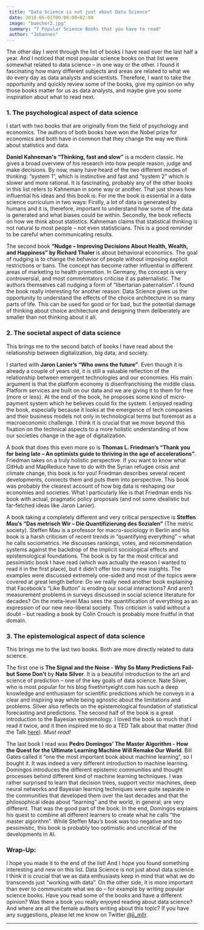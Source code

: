 ```yaml
---
 title: "Data Science is not just about Data Science"
 date: 2018-05-01T00:00:00+02:00
 image: "buecher2.jpg"
 summary: "7 Popular Science Books that you have to read"
 author: "Johannes"
---
```



The other day I went through the list of books I have read over the last
half a year. And I noticed that most popular science books on that list
were somewhat related to data science – in one way or the other. I found
it fascinating how many different subjects and areas are related to what
we do every day as data analysts and scientists. Therefore, I want to
take the opportunity and quickly review some of the books, give my
opinion on why those books matter for us as data analysts, and maybe
give you some inspiration about what to read next.

### 1. The psychological aspect of data science

I start with two books that are originally from the field of psychology
and economics. The authors of both books have won the Nobel prize for
economics and both have in common that they change the way we think
about statistics and data.

**Daniel Kahneman's “Thinking, fast and slow”** is a modern classic. He
gives a broad overview of his research into how people reason, judge and
make decisions. By now, many have heard of the two different modes of
thinking: “system 1”, which is instinctive and fast and “system 2” which
is slower and more rational. It is fascinating, probably any of the
other books in this list refers to Kahneman in some way or another. That
just shows how influential his ideas and this book is. For me the book
is essential in a data science curriculum in two ways: Firstly, a lot of
data is generated by humans and it is, therefore, important to
understand how some of the data is generated and what biases could be
within. Secondly, the book reflects on how we think about statistics.
Kahneman claims that statistical thinking is not natural to most people
– not even statisticians. This is a good reminder to be careful when
communicating results.

The second book **“Nudge – Improving Decisions About Health, Wealth, and
Happiness” by Richard Thaler** is about behavioral economics. The goal
of nudging is to change the behavior of people without imposing explicit
restrictions or bans. The concept has become rather influential in
different areas of marketing to health promotion. In Germany, the
concept is very controversial, and most commentators criticise it as
paternalistic. The authors themselves call nudging a form of
“libertarian paternalism”. I found the book really interesting for
another reason: Data Science gives us the opportunity to understand the
effects of the choice architecture in so many parts of life. This can be
used for good or for bad, but the potential damage of thinking about
choice architecture and designing them deliberately are smaller than not
thinking about it all.

### 2. The societal aspect of data science

This brings me to the second batch of books I have read about the
relationship between digitalization, big data, and society.

I started with **Jaron Lanier’s “Who owns the future”**. Even though it
is already a couple of years old, it is still a valuable reflection of
the relationship between emergent technologies and our economies. His
main argument is that the platform economy is disenfranchising the
middle class. Platform services are built on our data and we are giving
it to them for free (more or less). At the end of the book, he proposes
some kind of micro-payment system which he believes could fix the
system. I enjoyed reading the book, especially because it looks at the
emergence of tech companies and their business models not only in
technological terms but foremost as a macroeconomic challenge. I think
it is crucial that we move beyond this fixation on the technical aspects
to a more holistic understanding of how our societies change in the age
of digitalization.

A book that does this even more so is **Thomas L. Friedman’s “Thank you
for being late – An optimists guide to thriving in the age of
accelerations”**. Friedman takes on a truly holistic perspective. If you
want to know what GitHub and MapReduce have to do with the Syrian
refugee crisis and climate change, this book is for you! Friedman
describes several recent developments, connects them and puts them into
perspective. This book was probably the clearest account of how big data
is reshaping our economies and societies. What I particularly like is
that Friedman ends his book with actual, pragmatic policy proposals (and
not some idealistic but far-fetched ideas like Jaron Lanier).

A book taking a completely different and very critical perspective is
**Steffen Mau’s “Das metrisch Wir – Die Quantifizierung des Sozialen”**
(The metric society). Steffen Mau is a professor for macro-sociology in
Berlin and his book is a harsh criticism of recent trends in
“quantifying everything” – what he calls sociometrics. He discusses
rankings, votes, and recommendation systems against the backdrop of the
implicit sociological effects and epistemological foundations. The book
is by far the most critical and pessimistic book I have read (which was
actually the reason I wanted to read it in the first place), but it
didn’t offer too many new insights. The examples were discussed
extremely one-sided and most of the topics were covered at great length
before: Do we really need another book explaining that Facebook’s “Like
Button” is eroding our social interactions? And aren’t measurement
problems in surveys discussed in social science literature for decades?
On the meta-level Mau sees the quantification of everything as an
expression of our new neo-liberal society. This criticism is valid
without a doubt – but reading a book by Colin Crouch is probably more
fruitful in that domain.

### 3. The epistemological aspect of data science

This brings me to the last two books. Both are more directly related to
data science.

The first one is **The Signal and the Noise - Why So Many Predictions
Fail-but Some Don't** by **Nate Silver**. It is a beautiful introduction
to the art and science of prediction – one of the key goals of data
science. Nate Silver, who is most popular for his blog
fivethirtyeight.com has such a deep knowledge and enthusiasm for
scientific predictions which he conveys in a clear and inspiring way
while being agnostic about the limitations and problems. Silver also
reflects on the epistemological foundation of statistical forecasting
and predictions. The second half of the book is a great introduction to
the Bayesian epistemology. I loved the book so much that I read it
twice, and it then inspired me to do a TED Talk about that matter (find
the Talk [here](https://www.youtube.com/watch?v=pG6sE_oE488&t=2s)).
*Must read!*

The last book I read was **Pedro Domingos’ The Master Algorithm - How
the Quest for the Ultimate Learning Machine Will Remake Our World**.
Bill Gates called it “one the most important book about machine
learning”, so I bought it. It was indeed a very different introduction
to machine learning. Domingos introduces the different epistemic
communities and thought processes behind different kind of machine
learning techniques. I was rather surprised to learn that decision
trees, support vector machines, deep neural networks and Bayesian
learning techniques were quite separate in the communities that
developed them over the last decades and that the philosophical ideas
about “learning” and the world, in general, are very different. That was
the good part of the book. In the end, Domingos explains his quest to
combine all different learners to create what he calls “the master
algorithm”. While Steffen Mau’s book was too negative and too
pessimistic, this book is probably too optimistic and uncritical of the
developments in AI.

### Wrap-Up:

I hope you made it to the end of the list! And I hope you found
something interesting and new on this list. Data Science is not just
about data science. I think it is crucial that we as data enthusiasts
keep in mind that what we do transcends just “working with data”. On the
other side, it is more important than ever to communicate what we do –
for example by writing popular science books. Have you read some of the
books and have a different opinion? Was there a book you really enjoyed
reading about data science? And where are all the female authors writing
about this topic? If you have any suggestions, please let me know on
Twitter [@jj\_mllr](https://twitter.com/jj_mllr).

------------------------------------------------------------------------


